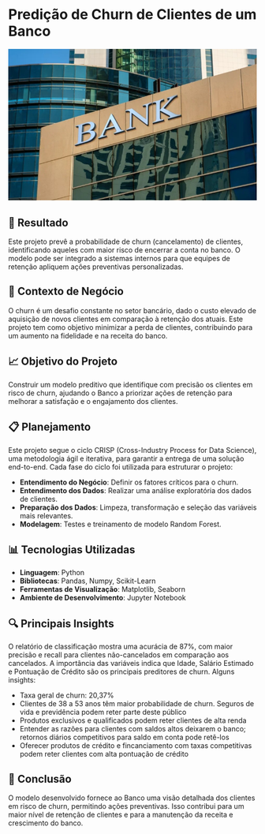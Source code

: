 # Predição de Churn de Clientes de um Banco

![Capa](img/bank.jpg)

## 📲 Resultado

Este projeto prevê a probabilidade de churn (cancelamento) de clientes, identificando aqueles com maior risco de encerrar a conta no banco. O modelo pode ser integrado a sistemas internos para que equipes de retenção apliquem ações preventivas personalizadas.

## 💼 Contexto de Negócio

O churn é um desafio constante no setor bancário, dado o custo elevado de aquisição de novos clientes em comparação à retenção dos atuais. Este projeto tem como objetivo minimizar a perda de clientes, contribuindo para um aumento na fidelidade e na receita do banco.

## 📈 Objetivo do Projeto

Construir um modelo preditivo que identifique com precisão os clientes em risco de churn, ajudando o Banco a priorizar ações de retenção para melhorar a satisfação e o engajamento dos clientes.

## 📋 Planejamento

Este projeto segue o ciclo CRISP (Cross-Industry Process for Data Science), uma metodologia ágil e iterativa, para garantir a entrega de uma solução end-to-end. Cada fase do ciclo foi utilizada para estruturar o projeto:

- **Entendimento do Negócio**: Definir os fatores críticos para o churn.
- **Entendimento dos Dados**: Realizar uma análise exploratória dos dados de clientes.
- **Preparação dos Dados**: Limpeza, transformação e seleção das variáveis mais relevantes.
- **Modelagem**: Testes e treinamento de modelo Random Forest.

## 📊 Tecnologias Utilizadas

- **Linguagem**: Python
- **Bibliotecas**: Pandas, Numpy, Scikit-Learn
- **Ferramentas de Visualização**: Matplotlib, Seaborn
- **Ambiente de Desenvolvimento**: Jupyter Notebook

## 🔍 Principais Insights

O relatório de classificação mostra uma acurácia de 87%, com maior precisão e recall para clientes não-cancelados em comparação aos cancelados. A importância das variáveis indica que Idade, Salário Estimado e Pontuação de Crédito são os principais preditores de churn. Alguns insights:

- Taxa geral de churn: 20,37%
- Clientes de 38 a 53 anos têm maior probabilidade de churn. Seguros de vida e previdência podem reter parte deste público
- Produtos exclusivos e qualificados podem reter clientes de alta renda
- Entender as razões para clientes com saldos altos deixarem o banco; retornos diários competitivos para saldo em conta pode retê-los
- Oferecer produtos de crédito e fincanciamento com taxas competitivas podem reter clientes com alta pontuação de crédito

## 📝 Conclusão

O modelo desenvolvido fornece ao Banco uma visão detalhada dos clientes em risco de churn, permitindo ações preventivas. Isso contribui para um maior nível de retenção de clientes e para a manutenção da receita e crescimento do banco.
